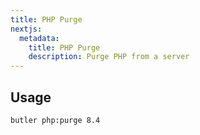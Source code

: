 ```yaml
---
title: PHP Purge
nextjs:
  metadata:
    title: PHP Purge
    description: Purge PHP from a server
---
```


## Usage

```bash
butler php:purge 8.4
```
